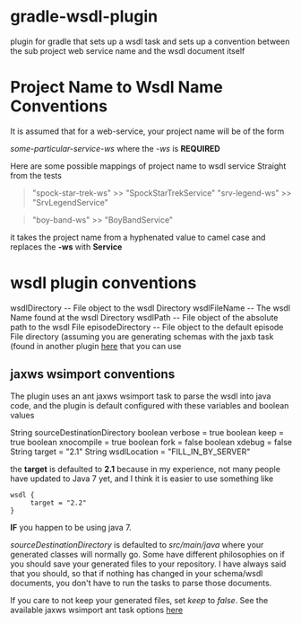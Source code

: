gradle-wsdl-plugin
==================

plugin for gradle that sets up a wsdl task and sets up a convention between the sub project web service name and the wsdl document itself

# Project Name to Wsdl Name Conventions #

It is assumed that for a web-service, your project name will be of the form 

*some-particular-service-ws* where the *-ws* is **REQUIRED**

Here are some possible mappings of project name to wsdl service Straight from the tests

>  "spock-star-trek-ws"   >> "SpockStarTrekService" 
>  "srv-legend-ws"        >> "SrvLegendService" 

>  "boy-band-ws"          >> "BoyBandService" 

it takes the project name from a hyphenated value to camel case and replaces the  **-ws** with **Service**

# wsdl plugin conventions #

  wsdlDirectory -- File object to the wsdl Directory
  wsdlFileName -- The wsdl Name found at the wsdl Directory
  wsdlPath -- File object of the absolute path to the wsdl File
  episodeDirectory  -- File object to the default episode File directory (assuming you are generating schemas with the jaxb task (found in another plugin [here](https://github.com/djmijares/gradle-jaxb-namespace-dependency) that you can use

## jaxws wsimport conventions ##

The plugin uses an ant jaxws wsimport task to parse the wsdl into java code, and the plugin is default configured with these variables and boolean values

  String sourceDestinationDirectory
  boolean verbose = true
  boolean keep = true
  boolean xnocompile = true
  boolean fork = false
  boolean xdebug = false
  String target = "2.1"
  String wsdlLocation = "FILL_IN_BY_SERVER"

the **target** is defaulted to **2.1** because in my experience, not many people have updated to Java 7 yet, and I think it is easier to use something like 

    wsdl {
      	 target = "2.2"
    }

**IF** you happen to be using java 7.  

*sourceDestinationDirectory* is defaulted to *src/main/java* where your generated classes will normally go.  Some have different philosophies on if you should save your generated files to your repository.  I have always said that you should, so that if nothing has changed in your schema/wsdl documents, you don't have to run the tasks to parse those documents.  

If you care to not keep your generated files, set *keep* to *false*.  See the available jaxws wsimport ant task options [here](http://jax-ws.java.net/2.2.3/docs/wsimportant.html)

